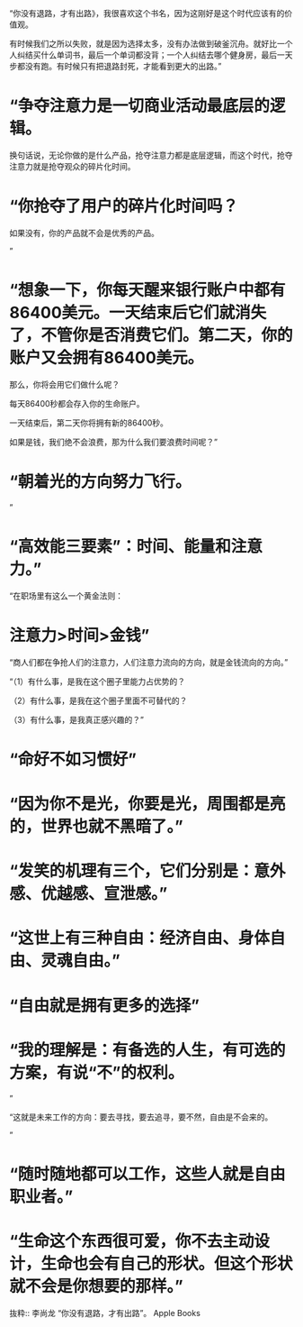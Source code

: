 “你没有退路，才有出路》，我很喜欢这个书名，因为这刚好是这个时代应该有的价值观。

有时候我们之所以失败，就是因为选择太多，没有办法做到破釜沉舟。就好比一个人纠结买什么单词书，最后一个单词都没背；一个人纠结去哪个健身房，最后一天步都没有跑。有时候只有把退路封死，才能看到更大的出路。”

# “争夺注意力是一切商业活动最底层的逻辑。

换句话说，无论你做的是什么产品，抢夺注意力都是底层逻辑，而这个时代，抢夺注意力就是抢夺观众的碎片化时间。

# “你抢夺了用户的碎片化时间吗？

如果没有，你的产品就不会是优秀的产品。

”

# “想象一下，你每天醒来银行账户中都有86400美元。一天结束后它们就消失了，不管你是否消费它们。第二天，你的账户又会拥有86400美元。

那么，你将会用它们做什么呢？

每天86400秒都会存入你的生命账户。

一天结束后，第二天你将拥有新的86400秒。

如果是钱，我们绝不会浪费，那为什么我们要浪费时间呢？”

# “朝着光的方向努力飞行。

”

# “高效能三要素”：时间、能量和注意力。”

“在职场里有这么一个黄金法则：

# 注意力>时间>金钱”

“商人们都在争抢人们的注意力，人们注意力流向的方向，就是金钱流向的方向。”

“（1）有什么事，是我在这个圈子里能力占优势的？

（2）有什么事，是我在这个圈子里面不可替代的？

（3）有什么事，是我真正感兴趣的？”

# “命好不如习惯好”

# “因为你不是光，你要是光，周围都是亮的，世界也就不黑暗了。”

# “发笑的机理有三个，它们分别是：意外感、优越感、宣泄感。”

# “这世上有三种自由：经济自由、身体自由、灵魂自由。”

# “自由就是拥有更多的选择”

# “我的理解是：有备选的人生，有可选的方案，有说“不”的权利。

”

“这就是未来工作的方向：要去寻找，要去追寻，要不然，自由是不会来的。

”

# “随时随地都可以工作，这些人就是自由职业者。”

# “生命这个东西很可爱，你不去主动设计，生命也会有自己的形状。但这个形状就不会是你想要的那样。”

抜粋:: 李尚龙  “你没有退路，才有出路”。 Apple Books  
